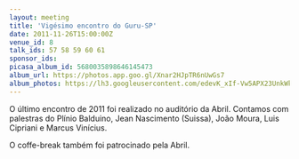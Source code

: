 ```yaml
---
layout: meeting
title: 'Vigésimo encontro do Guru-SP'
date: 2011-11-26T15:00:00Z
venue_id: 8
talk_ids: 57 58 59 60 61
sponsor_ids:
picasa_album_id: 5680035898646145473
album_url: https://photos.app.goo.gl/Xnar2HJpTR6nUwGs7
album_photos: https://lh3.googleusercontent.com/edevK_xIf-Vw5APX23UnkWk7o_oCpVrOq3aeRDHgTBfws8j17zxuFWWtCmPXY8oxykNQvdIDncMfANeG0ryJuL4RJUt6gLDszGll5Wfq2mfJ88Gu3N1pIBpQhaDrqrVQs303XfnUd4fSepYocu9rtFwvaEatpwrbzZimc7EGKzixk5lmZHYlcqagX_GR6Mjo2MaUdNhRbyS_YQzkNJrElnsehpkMvSsbbPLwNMbmws3n4yy2DqBJmPXlqLFSaRmFdq_MrQZ6c3pXLJ_cop_tQx7XUu_B5sxlGEWNq8UGnKOpUOPTCufgOaitb-LenX3ZWdxlhmW6Xy245-wNmIOcGDPq2VBxEwVraCYrctpvdWDpG3H4lw7vxLnSZ9jrMp8IHcxaACOZWCNdKwd72nz3mye4PFoY_nxDMzxpXYf8mcHQumWF_1sUoD6mx-Ghs0CediiwFeD0N5k2hpiATiXpD2u1176tDASUc3bjzQNjjpAwEAswCqrb1S4ILaiJn42y3b-XnO8-lWy3IzFdBrDdypMRDZBKL97bjtVI3hgdCiK2LXnUoq-k-cSlhgT-E3k9i3OaCculGkoCWSxw38pmyASq6RyWt47-KADtdTUb8xhvv_wPqxecR6Es47kKCvlR_J6ODiK8ZxAfUWmm6g_nY1mQFePcuTz-EOlK_YPds6s2s_4JFIfRcTNk
---
```


O último encontro de 2011 foi realizado no auditório da Abril.
Contamos com palestras do Plínio Balduino, Jean Nascimento (Suissa), João Moura, Luis Cipriani e Marcus Vinícius.

O coffe-break também foi patrocinado pela Abril.
